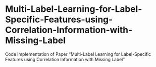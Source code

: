 # Multi-Label-Learning-for-Label-Specific-Features-using-Correlation-Information-with-Missing-Label
Code Implementation of Paper “Multi-Label Learning for Label-Specific Features using Correlation Information with Missing Label”
